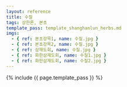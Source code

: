 ```yaml
---
layout: reference
title: 수질
tags: 상한론, 본초
template_pass: template_shanghanlun_herbs.md
imgs:
  - { ref: 본초강목1, name: 수질.jpg }
  - { ref: 본초강목2, name: 수질.jpg }
  - { ref: 삼재도회, name: 수질.jpg }
  - { ref: 화한삼재도회, name: 수질1.jpg }
  - { ref: 화한삼재도회, name: 수질2.jpg }
---
```


{% include {{ page.template_pass }} %}
